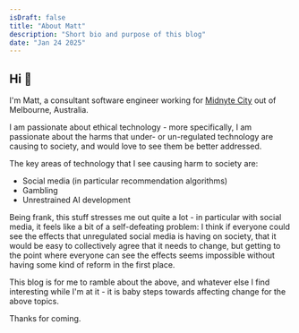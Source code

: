 ```yaml
---
isDraft: false
title: "About Matt"
description: "Short bio and purpose of this blog"
date: "Jan 24 2025"
---
```

## Hi 👋
I'm Matt, a consultant software engineer working for [Midnyte City](https://midnytecity.com.au) out of Melbourne, Australia.

I am passionate about ethical technology - more specifically, I am passionate about the harms that under- or un-regulated technology are causing to society, and would love to see them be better addressed.

The key areas of technology that I see causing harm to society are:
- Social media (in particular recommendation algorithms)
- Gambling
- Unrestrained AI development

Being frank, this stuff stresses me out quite a lot - in particular with social media, it feels like a bit of a self-defeating problem: I think if everyone could see the effects that unregulated social media is having on society, that it would be easy to collectively agree that it needs to change, but getting to the point where everyone can see the effects seems impossible without having some kind of reform in the first place.

This blog is for me to ramble about the above, and whatever else I find interesting while I'm at it - it is baby steps towards affecting change for the above topics.

Thanks for coming.
